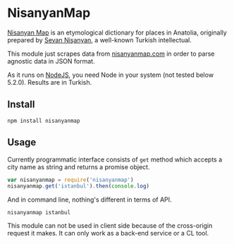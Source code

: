 # NisanyanMap
[Nisanyan Map](http://nisanyanmap.com) is an etymological dictionary for places 
in Anatolia, originally prepared by 
[Sevan Nişanyan](https://en.wikipedia.org/wiki/Sevan_Ni%C5%9Fanyan), a well-known 
Turkish intellectual.

This module just scrapes data from [nisanyanmap.com](http://nisanyanmap.com) in 
order to parse agnostic data in JSON format.

As it runs on [NodeJS](http://nodejs.org), you need Node in your system 
(not tested below 5.2.0). Results are in Turkish.


## Install
```
npm install nisanyanmap
```

## Usage
Currently programmatic interface consists of `get` method which accepts a city 
name as string and returns a promise object.

```js
var nisanyanmap = require('nisanyanmap')
nisanyanmap.get('istanbul').then(console.log)
```

And in command line, nothing's different in terms of API. 
```
nisanyanmap istanbul
```

This module can not be used in client side because of the cross-origin request 
it makes. It can only work as a back-end service or a CL tool.